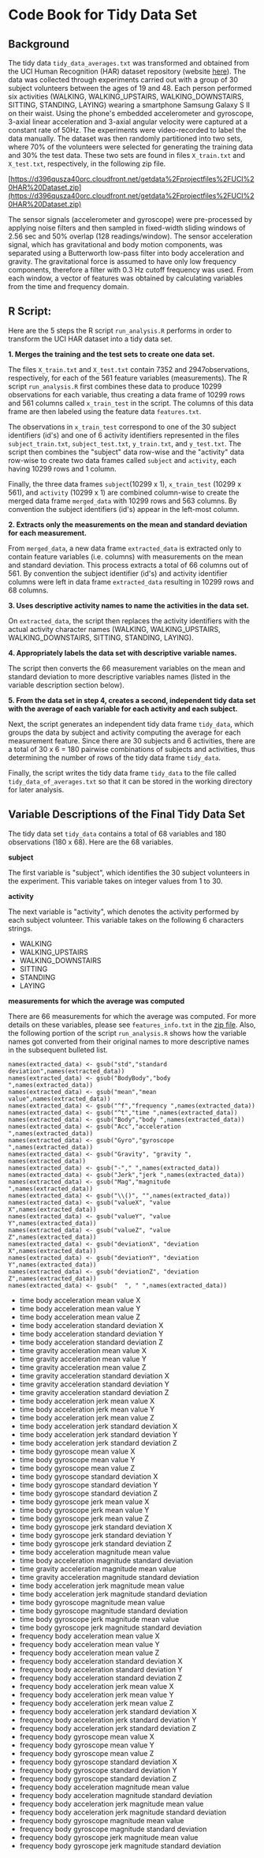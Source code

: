 ﻿﻿﻿﻿﻿﻿﻿﻿﻿﻿﻿﻿﻿﻿﻿﻿﻿﻿﻿﻿﻿﻿﻿﻿# Code Book for Tidy Data Set ## BackgroundThe tidy data `tidy_data_averages.txt` was transformed and obtained from the UCI Human Recognition (HAR) dataset repository (website [here](http://archive.ics.uci.edu/ml/datasets/Human+Activity+Recognition+Using+Smartphones)). The data was collected through experiments carried out with a group of 30 subject volunteers between the ages of 19 and 48. Each person performed six activities (WALKING, WALKING\_UPSTAIRS, WALKING\_DOWNSTAIRS, SITTING, STANDING, LAYING) wearing a smartphone Samsung Galaxy S II on their waist. Using the phone's embedded accelerometer and gyroscope, 3-axial linear acceleration and 3-axial angular velocity were captured at a constant rate of 50Hz. The experiments were video-recorded to label the data manually. The dataset was then randomly partitioned into two sets, where 70% of the volunteers were selected for generating the training data and 30% the test data. These two sets are found in files `X_train.txt` and `X_test.txt`, respectively, in the following zip file.[https://d396qusza40orc.cloudfront.net/getdata%2Fprojectfiles%2FUCI%20HAR%20Dataset.zip](https://d396qusza40orc.cloudfront.net/getdata%2Fprojectfiles%2FUCI%20HAR%20Dataset.zip)The sensor signals (accelerometer and gyroscope) were pre-processed by applying noise filters and then sampled in fixed-width sliding windows of 2.56 sec and 50% overlap (128 readings/window). The sensor acceleration signal, which has gravitational and body motion components, was separated using a Butterworth low-pass filter into body acceleration and gravity. The gravitational force is assumed to have only low frequency components, therefore a filter with 0.3 Hz cutoff frequency was used. From each window, a vector of features was obtained by calculating variables from the time and frequency domain.## R Script:Here are the 5 steps the R script `run_analysis.R` performs in order to transform the UCI HAR dataset into a tidy data set.**1. Merges the training and the test sets to create one data set.**The files `X_train.txt` and `X_test.txt` contain 7352 and 2947observations, respectively, for each of the 561 feature variables (measurements). The R script `run_analysis.R` first combines these data to produce 10299 observations for each variable, thus creating a data frame of 10299 rows and 561 columns called `x_train_test` in the script. The columns of this data frame are then labeled using the feature data `features.txt`.The observations in `x_train_test` correspond to one of the 30 subject identifiers (id's) and one of 6 activity identifiers represented in the files `subject_train.txt`, `subject_test.txt`, `y_train.txt`, and `y_test.txt`. The script then combines the "subject" data row-wise and the "activity" data row-wise to create two data frames called `subject` and `activity`, each having 10299 rows and 1 column.Finally, the three data frames `subject`(10299 x 1), `x_train_test` (10299 x 561), and `activity` (10299 x 1) are combined column-wise to create the merged data frame `merged_data` with 10299 rows and 563 columns. By convention the subject identifiers (id's) appear in the left-most column.**2. Extracts only the measurements on the mean and standard deviation for each measurement.**From `merged_data`, a new data frame `extracted_data` is extracted only to contain feature variables (i.e. columns) with measurements on the mean and standard deviation. This process extracts a total of 66 columns out of 561. By convention the subject identifier (id's) and activity identifier columns were left in data frame `extracted_data` resulting in 10299 rows and 68 columns. **3. Uses descriptive activity names to name the activities in the data set.**On `extracted_data`, the script then replaces the activity identifiers with the actual activity character names (WALKING, WALKING\_UPSTAIRS, WALKING\_DOWNSTAIRS, SITTING, STANDING, LAYING).**4. Appropriately labels the data set with descriptive variable names.**The script then converts the 66 measurement variables on the mean and standard deviation to more descriptive variables names (listed in the variable description section below).**5. From the data set in step 4, creates a second, independent tidy data set with the average of each variable for each activity and each subject.**Next, the script generates an independent tidy data frame `tidy_data`, which groups the data by subject and activity computing the average for each measurement feature. Since there are 30 subjects and 6 activities, there are a total of 30 x 6 = 180 pairwise combinations of subjects and activities, thus determining the number of rows of the tidy data frame `tidy_data`. Finally, the script writes the tidy data frame `tidy_data` to the file called `tidy_data_of_averages.txt` so that it can be stored in the working directory for later analysis.## Variable Descriptions of the Final Tidy Data SetThe tidy data set `tidy_data` contains a total of 68 variables and 180 observations (180 x 68). Here are the 68 variables.**subject**The first variable is "subject", which identifies the 30 subject volunteers in the experiment. This variable takes on integer values from 1 to 30. **activity**The next variable is "activity", which denotes the activity performed by each subject volunteer. This variable takes on the following 6 characters strings.* WALKING* WALKING\_UPSTAIRS* WALKING\_DOWNSTAIRS* SITTING* STANDING* LAYING**measurements for which the average was computed**There are 66 measurements for which the average was computed. For more details on these variables, please see `features_info.txt` in the [zip file](https://d396qusza40orc.cloudfront.net/getdata%2Fprojectfiles%2FUCI%20HAR%20Dataset.zip). Also, the following portion of the script  `run_analysis.R` shows how the variable names got converted from their original names to more descriptive names in the subsequent bulleted list.````names(extracted_data) <- gsub("std","standard deviation",names(extracted_data))names(extracted_data) <- gsub("BodyBody","body ",names(extracted_data))names(extracted_data) <- gsub("mean","mean value",names(extracted_data))names(extracted_data) <- gsub("^f","frequency ",names(extracted_data))names(extracted_data) <- gsub("^t","time ",names(extracted_data))names(extracted_data) <- gsub("Body","body ",names(extracted_data))names(extracted_data) <- gsub("Acc","acceleration ",names(extracted_data))names(extracted_data) <- gsub("Gyro","gyroscope ",names(extracted_data))names(extracted_data) <- gsub("Gravity", "gravity ", names(extracted_data))names(extracted_data) <- gsub("-"," ",names(extracted_data))names(extracted_data) <- gsub("Jerk","jerk ",names(extracted_data))names(extracted_data) <- gsub("Mag","magnitude ",names(extracted_data))names(extracted_data) <- gsub("\\()", "",names(extracted_data))names(extracted_data) <- gsub("valueX", "value X",names(extracted_data))names(extracted_data) <- gsub("valueY", "value Y",names(extracted_data))names(extracted_data) <- gsub("valueZ", "value Z",names(extracted_data))names(extracted_data) <- gsub("deviationX", "deviation X",names(extracted_data))names(extracted_data) <- gsub("deviationY", "deviation Y",names(extracted_data))names(extracted_data) <- gsub("deviationZ", "deviation Z",names(extracted_data))names(extracted_data) <- gsub("  ", " ",names(extracted_data))````* time body acceleration mean value X                          * time body acceleration mean value Y                          * time body acceleration mean value Z                          * time body acceleration standard deviation X                  * time body acceleration standard deviation Y                  * time body acceleration standard deviation Z                  * time gravity acceleration mean value X                       * time gravity acceleration mean value Y                       * time gravity acceleration mean value Z                       * time gravity acceleration standard deviation X               * time gravity acceleration standard deviation Y               * time gravity acceleration standard deviation Z               * time body acceleration jerk mean value X                     * time body acceleration jerk mean value Y                     * time body acceleration jerk mean value Z                     * time body acceleration jerk standard deviation X             * time body acceleration jerk standard deviation Y             * time body acceleration jerk standard deviation Z             * time body gyroscope mean value X                             * time body gyroscope mean value Y                             * time body gyroscope mean value Z                             * time body gyroscope standard deviation X                     * time body gyroscope standard deviation Y                     * time body gyroscope standard deviation Z                     * time body gyroscope jerk mean value X                        * time body gyroscope jerk mean value Y                        * time body gyroscope jerk mean value Z                        * time body gyroscope jerk standard deviation X                * time body gyroscope jerk standard deviation Y                * time body gyroscope jerk standard deviation Z                * time body acceleration magnitude mean value                  * time body acceleration magnitude standard deviation          * time gravity acceleration magnitude mean value               * time gravity acceleration magnitude standard deviation       * time body acceleration jerk magnitude mean value             * time body acceleration jerk magnitude standard deviation     * time body gyroscope magnitude mean value                     * time body gyroscope magnitude standard deviation             * time body gyroscope jerk magnitude mean value                * time body gyroscope jerk magnitude standard deviation        * frequency body acceleration mean value X                     * frequency body acceleration mean value Y                     * frequency body acceleration mean value Z                     * frequency body acceleration standard deviation X             * frequency body acceleration standard deviation Y             * frequency body acceleration standard deviation Z             * frequency body acceleration jerk mean value X                * frequency body acceleration jerk mean value Y                * frequency body acceleration jerk mean value Z                * frequency body acceleration jerk standard deviation X        * frequency body acceleration jerk standard deviation Y        * frequency body acceleration jerk standard deviation Z        * frequency body gyroscope mean value X                        * frequency body gyroscope mean value Y                        * frequency body gyroscope mean value Z                        * frequency body gyroscope standard deviation X                * frequency body gyroscope standard deviation Y                * frequency body gyroscope standard deviation Z                * frequency body acceleration magnitude mean value             * frequency body acceleration magnitude standard deviation     * frequency body acceleration jerk magnitude mean value        * frequency body acceleration jerk magnitude standard deviation* frequency body gyroscope magnitude mean value                * frequency body gyroscope magnitude standard deviation        * frequency body gyroscope jerk magnitude mean value           * frequency body gyroscope jerk magnitude standard deviation